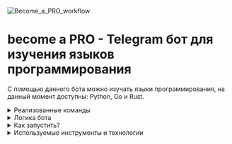 ![Become_a_PRO_workflow](https://github.com/kkhitalenko/Become_a_PRO/actions/workflows/CI.yml/badge.svg)

# become a PRO - Telegram бот для изучения языков программирования
С помощью данного бота можно изучать языки программирования, на данный момент доступны: Python, Go и Rust.

<details>
   <summary>Реализованные команды</summary> 

- /help - помощь
- /start - начать обучение
- /continue - продолжить обучение
- /repeat - повторить сложные вопросы 
- /switch_language - переключиться на другой язык
- /feedback - предложить автору идею или сообщить об ошибке
- /github - посмотреть код Become_a_PRO на github и поставить ⭐️

</details>

<details>
   <summary>Логика бота</summary> 
   
![Become_a_PRO_mindmap](https://github.com/kkhitalenko/Become_a_PRO/raw/main/mindmap.PNG)
   
</details>

<details>
   <summary>Как запустить?</summary> 
   Необходимые технологии: Docker, Docker-Compose

   <details>
   <summary>При первом запуске необходимо</summary> 
      
   1. Клонировать репозиторий и перейти в него в командной строке:
      ```
      git clone git@github.com:kkhitalenko/Become_a_PRO
      ```
      ```
      cd Become_a_PRO/infra/
      ```
   2. Создать .env файл и заполнить его по аналогии с файлом .env.example. Обязательные для заполнения поля:
      - SECRET_KEY: необходимо самостоятельно сконфигурировать, например тут https://djecrety.ir/
      - TOKEN: токен своего бота можно получить у бота @BotFather в Telegram (предварительно бот должен быть создан)
      - ADMIN_TG_ID: свой Telegram ID можно получить у бота @getmyid_bot в Telegram
   3. Запустить docker-compose:
      ```
      docker-compose up -d --build
      ```
   4. Последовательно выполнить следующие команды:
      ```
      docker-compose exec backend python manage.py migrate
      docker-compose exec backend python manage.py createsuperuser
      docker-compose exec backend python manage.py collectstatic --no-input 
      cat becomeapro.sql | docker exec -i BecomeaPRO_postgres psql -U postgres -d postgres
      ```
   </details>
   <details>
   <summary>При повторном запуске</summary> 
         
   1. Запустить docker-compose
      ```
      docker-compose up -d
      ```
   </details>
Админка настроена и доступна по адресу http://127.0.0.1/admin/
</details>

<details>
   <summary>Используемые инструменты и технологии</summary> 

- Python
- Poetry
- Pre-commit(Ruff)
- Django, DRF
- Gunicorn, Nginx
- Postgres
- Aiogram, Aiohttp
- Docker, Docker Compose
- Github Actions(CI:flake, isort)
<!-- Pytest --> 

</details>
